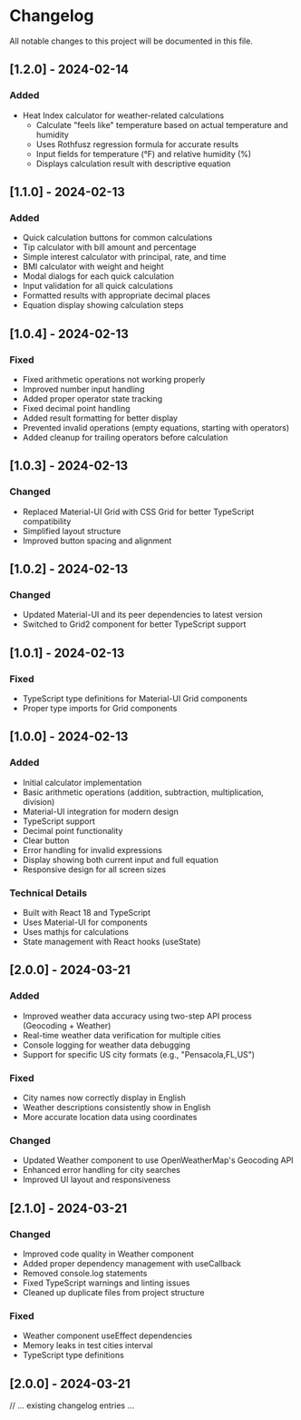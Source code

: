 # Changelog

All notable changes to this project will be documented in this file.

## [1.2.0] - 2024-02-14

### Added
- Heat Index calculator for weather-related calculations
  - Calculate "feels like" temperature based on actual temperature and humidity
  - Uses Rothfusz regression formula for accurate results
  - Input fields for temperature (°F) and relative humidity (%)
  - Displays calculation result with descriptive equation

## [1.1.0] - 2024-02-13

### Added
- Quick calculation buttons for common calculations
- Tip calculator with bill amount and percentage
- Simple interest calculator with principal, rate, and time
- BMI calculator with weight and height
- Modal dialogs for each quick calculation
- Input validation for all quick calculations
- Formatted results with appropriate decimal places
- Equation display showing calculation steps

## [1.0.4] - 2024-02-13

### Fixed
- Fixed arithmetic operations not working properly
- Improved number input handling
- Added proper operator state tracking
- Fixed decimal point handling
- Added result formatting for better display
- Prevented invalid operations (empty equations, starting with operators)
- Added cleanup for trailing operators before calculation

## [1.0.3] - 2024-02-13

### Changed
- Replaced Material-UI Grid with CSS Grid for better TypeScript compatibility
- Simplified layout structure
- Improved button spacing and alignment

## [1.0.2] - 2024-02-13

### Changed
- Updated Material-UI and its peer dependencies to latest version
- Switched to Grid2 component for better TypeScript support

## [1.0.1] - 2024-02-13

### Fixed
- TypeScript type definitions for Material-UI Grid components
- Proper type imports for Grid components

## [1.0.0] - 2024-02-13

### Added
- Initial calculator implementation
- Basic arithmetic operations (addition, subtraction, multiplication, division)
- Material-UI integration for modern design
- TypeScript support
- Decimal point functionality
- Clear button
- Error handling for invalid expressions
- Display showing both current input and full equation
- Responsive design for all screen sizes

### Technical Details
- Built with React 18 and TypeScript
- Uses Material-UI for components
- Uses mathjs for calculations
- State management with React hooks (useState)

## [2.0.0] - 2024-03-21

### Added
- Improved weather data accuracy using two-step API process (Geocoding + Weather)
- Real-time weather data verification for multiple cities
- Console logging for weather data debugging
- Support for specific US city formats (e.g., "Pensacola,FL,US")

### Fixed
- City names now correctly display in English
- Weather descriptions consistently show in English
- More accurate location data using coordinates

### Changed
- Updated Weather component to use OpenWeatherMap's Geocoding API
- Enhanced error handling for city searches
- Improved UI layout and responsiveness 

## [2.1.0] - 2024-03-21

### Changed
- Improved code quality in Weather component
- Added proper dependency management with useCallback
- Removed console.log statements
- Fixed TypeScript warnings and linting issues
- Cleaned up duplicate files from project structure

### Fixed
- Weather component useEffect dependencies
- Memory leaks in test cities interval
- TypeScript type definitions

## [2.0.0] - 2024-03-21

// ... existing changelog entries ... 
